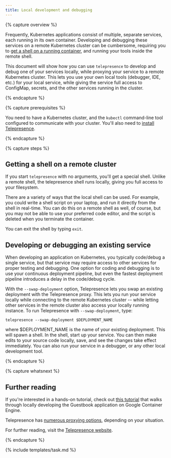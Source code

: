 ```yaml
---
title: Local development and debugging
---
```


{% capture overview %}

Frequently, Kubernetes applications consist of multiple, separate services, each running in its own container. Developing and debugging these services on a remote Kubernetes cluster can be cumbersome, requiring you to [get a shell on a running container](https://kubernetes.io/docs/tasks/debug-application-cluster/get-shell-running-container/), and running your tools inside the remote shell.

This document will show how you can use `telepresence` to develop and debug one of your services locally, while proxying your service to a remote Kubernetes cluster. This lets you use your own local tools (debugger, IDE, etc.) for your local service, while giving the service full access to ConfigMap, secrets, and the other services running in the cluster.

{% endcapture %}

{% capture prerequisites %}

You need to have a Kubernetes cluster, and the `kubectl` command-line tool configured to communicate with your cluster. You'll also need to [install Telepresence](https://www.telepresence.io/reference/install).

{% endcapture %}

{% capture steps %}

## Getting a shell on a remote cluster

If you start `telepresence` with no arguments, you'll get a special shell. Unlike a remote shell, the telepresence shell runs locally, giving you full access to your filesystem.

There are a variety of ways that the local shell can be used. For example, you could write a shell script on your laptop, and run it directly from the shell in real-time. You can do this on a remote shell as well, of course, but you may not be able to use your preferred code editor, and the script is deleted when you terminate the container.

You can exit the shell by typing `exit`.

## Developing or debugging an existing service

When developing an application on Kubernetes, you typically code/debug a single service, but that service may require access to other services for proper testing and debugging. One option for coding and debugging is to use your continuous deployment pipeline, but even the fastest deployment pipeline introduces a delay in the code/debug cycle.

With the `--swap-deployment` option, Telepresence lets you swap an existing deployment with the Telepresence proxy. This lets you run your service locally while connecting to the remote Kubernetes cluster -- while letting other services in the remote cluster also access your locally running instance. To run Telepresence with `--swap-deployment`, type:

`telepresence --swap-deployment $DEPLOYMENT_NAME`

where $DEPLOYMENT_NAME is the name of your existing deployment. This will spawn a shell. In the shell, start up your service. You can then make edits to your source code locally, save, and see the changes take effect immediately. You can also run your service in a debugger, or any other local development tool.

{% endcapture %}

{% capture whatsnext %}

## Further reading

If you're interested in a hands-on tutorial, check out [this tutorial](https://cloud.google.com/community/tutorials/developing-services-with-k8s) that walks through locally developing the Guestbook application on Google Container Engine.

Telepresence has [numerous proxying options](https://www.telepresence.io/reference/methods), depending on your situation.

For further reading, visit the [Telepresence website](https://www.telepresence.io).

{% endcapture %}

{% include templates/task.md %}
